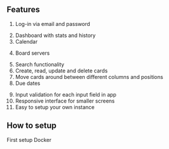 ## Features

1. Log-in via email and password
<!-- 2. Member invite system -->
2. Dashboard with stats and history
3. Calendar
<!-- 6. Notification system -->
4. Board servers
<!-- 8. Tags system -->
5. Search functionality
6. Create, read, update and delete cards
7. Move cards around between different columns and positions
8. Due dates
<!-- 13. Image upload -->
9. Input validation for each input field in app
10. Responsive interface for smaller screens
11. Easy to setup your own instance

## How to setup

First setup Docker
